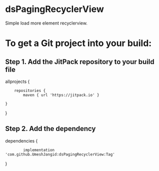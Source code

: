 # dsPagingRecyclerView
Simple load more element recyclerview.

# To get a Git project into your build:

## Step 1. Add the JitPack repository to your build file


 allprojects {

		repositories {
			maven { url 'https://jitpack.io' }
		
    }
    
}

## Step 2. Add the dependency

dependencies {

	        implementation 'com.github.UmeshJangid:dsPagingRecyclerView:Tag'

}


